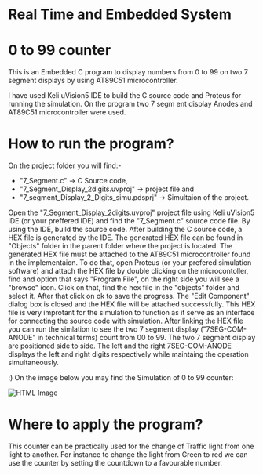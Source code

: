 # Real Time and Embedded System
# 0 to 99 counter
This is an Embedded C program to display numbers from 0 to 99 on two 7 segment displays by using AT89C51 microcontroller. 

I have used Keli uVision5 IDE to build the C source code and Proteus for running the simulation. On the program two 7 segm
ent display Anodes and AT89C51 microcontroller were used.
# How to run the program? 
On the project folder you will find:- 
- "7_Segment.c" -> C Source code, 
- "7_Segment_Display_2digits.uvproj" -> project file and 
- "7_segment_Display_2_Digits_simu.pdsprj" -> Simultaion of the project. 

Open the "7_Segment_Display_2digits.uvproj" project file using Keli uVision5 IDE (or your preffered IDE) and find the "7_Segment.c" source code file. By using the IDE, build the source code. After building the C source code, a HEX file is generated by the IDE. The generated HEX file can be found in "Objects" folder in the parent folder where the project is
located.  The generated HEX file must be attached to the AT89C51 microcontroller found in the implementaion. To do that, open Proteus (or your prefered simulation software) and attach the 
HEX file by double clicking on the microcontoller, find and option that says "Program File", on the right side you will see
a "browse" icon. Click on that, find the hex file in the "objects" folder and select it. After that click on ok to save
the progress. The "Edit Component" dialog box is closed and the HEX file will be attached successfully. 
This HEX file is very improtant for the simulation to function as it serve as an interface for connecting the source code 
with simulation. After linking the HEX file you can run the simlation to see the two 7 segment display ("7SEG-COM-ANODE"
in technical terms) count from 00 to 99.
The two 7 segment display are positioned side to side. The left and the right 7SEG-COM-ANODE displays the left and right 
digits respectively while maintaing the operation simultaneously.

:) On the image below you may find the Simulation of 0 to 99 counter:

![HTML Image](https://github.com/Kirubel-Eshetu/media_repo/blob/main/0%20to%2099%20Counter.png)

# Where to apply the program?
This counter can be practically used for the change of Traffic light from one light to another. For instance to change the
light from Green to red we can use the counter by setting the countdown to a favourable number.
